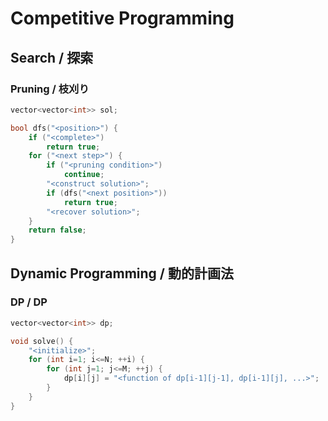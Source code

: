 # Competitive Programming

## Search / 探索

### Pruning / 枝刈り
```cpp
vector<vector<int>> sol;

bool dfs("<position>") {
    if ("<complete>")
        return true;
    for ("<next step>") {
        if ("<pruning condition>")
            continue;
        "<construct solution>";
        if (dfs("<next position>"))
            return true;
        "<recover solution>";
    }
    return false;
}
```

## Dynamic Programming / 動的計画法

### DP /  DP
```cpp
vector<vector<int>> dp;

void solve() {
    "<initialize>";
    for (int i=1; i<=N; ++i) {
        for (int j=1; j<=M; ++j) {
            dp[i][j] = "<function of dp[i-1][j-1], dp[i-1][j], ...>";
        }
    }
}
```